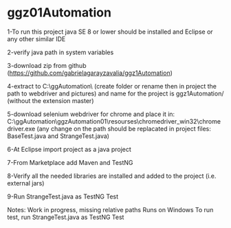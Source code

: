 # ggz01Automation



1-To run this project java SE 8 or lower should be installed and Eclipse or any other similar IDE

2-verify java path in system variables

3-download zip from github (https://github.com/gabrielagarayzavalia/ggz1Automation)

4-extract to C:\ggAutomation\ (create folder or rename then in project the path to webdriver and pictures) and name for the project is ggz1Automation/ (without the extension master)

5-download selenium webdriver for chrome and place it in: C:\ggAutomation\ggzAutomation01\resourses\chromedriver_win32\chromedriver.exe
(any change on the path should be replacated in project files: BaseTest.java and StrangeTest.java)

6-At Eclipse import project as a java project 

7-From Marketplace add Maven and TestNG

8-Verify all the needed libraries are installed and added to the project (i.e. external jars)

9-Run StrangeTest.java as TestNG Test


Notes:
Work in progress, missing relative paths
Runs on Windows
To run test, run StrangeTest.java as TestNG Test

